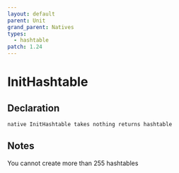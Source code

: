 ```yaml
---
layout: default
parent: Unit
grand_parent: Natives
types:
  - hashtable
patch: 1.24
---
```


# InitHashtable

## Declaration

```
native InitHashtable takes nothing returns hashtable
```

## Notes 
You cannot create more than 255 hashtables